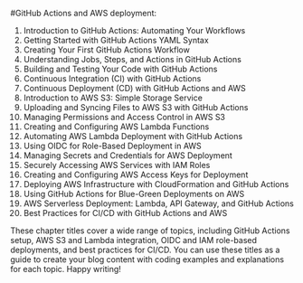 #GitHub Actions and AWS deployment:

1. Introduction to GitHub Actions: Automating Your Workflows
2. Getting Started with GitHub Actions YAML Syntax
3. Creating Your First GitHub Actions Workflow
4. Understanding Jobs, Steps, and Actions in GitHub Actions
5. Building and Testing Your Code with GitHub Actions
6. Continuous Integration (CI) with GitHub Actions
7. Continuous Deployment (CD) with GitHub Actions and AWS
8. Introduction to AWS S3: Simple Storage Service
9. Uploading and Syncing Files to AWS S3 with GitHub Actions
10. Managing Permissions and Access Control in AWS S3
11. Creating and Configuring AWS Lambda Functions
12. Automating AWS Lambda Deployment with GitHub Actions
13. Using OIDC for Role-Based Deployment in AWS
14. Managing Secrets and Credentials for AWS Deployment
15. Securely Accessing AWS Services with IAM Roles
16. Creating and Configuring AWS Access Keys for Deployment
17. Deploying AWS Infrastructure with CloudFormation and GitHub Actions
18. Using GitHub Actions for Blue-Green Deployments on AWS
19. AWS Serverless Deployment: Lambda, API Gateway, and GitHub Actions
20. Best Practices for CI/CD with GitHub Actions and AWS

These chapter titles cover a wide range of topics, including GitHub Actions setup, AWS S3 and Lambda integration, OIDC and IAM role-based deployments, and best practices for CI/CD. You can use these titles as a guide to create your blog content with coding examples and explanations for each topic. Happy writing!
